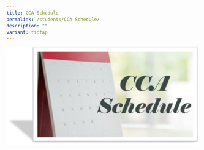 ```yaml
---
title: CCA Schedule
permalink: /students/CCA-Schedule/
description: ""
variant: tiptap
---
```

<a class="isomer-image-wrapper" href="/files/Students/2025_cca_schedule_and_deployment_sem1.pdf"><img style="width:500px;" height="auto" width="100%" src="/images/Students/CCA%20Schedule.png"></a>
<p></p>